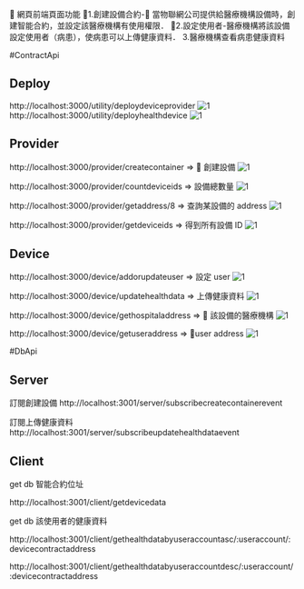  網頁前端頁面功能
1.創建設備合約- 當物聯網公司提供給醫療機構設備時，創建智能合約，並設定該醫療機構有使用權限．
2.設定使用者-醫療機構將該設備設定使用者（病患），使病患可以上傳健康資料． 3.醫療機構查看病患健康資料

#ContractApi

## Deploy

http://localhost:3000/utility/deploydeviceprovider
![1](deploydeviceprovider.png)
http://localhost:3000/utility/deployhealthdevice
![1](deployhealthdevice.png)

## Provider

http://localhost:3000/provider/createcontainer =>  創建設備
![1](createcontainer.png)

http://localhost:3000/provider/countdeviceids => 設備總數量
![1](countdeviceids.png)

http://localhost:3000/provider/getaddress/8 => 查詢某設備的 address
![1](getaddress.png)

http://localhost:3000/provider/getdeviceids => 得到所有設備 ID
![1](getdeviceids.png)

## Device

http://localhost:3000/device/addorupdateuser => 設定 user
![1](addorupdateuser.png)

http://localhost:3000/device/updatehealthdata => 上傳健康資料
![1](updatehealthdata.png)

http://localhost:3000/device/gethospitaladdress =>  該設備的醫療機構
![1](gethospitaladdress.png)

http://localhost:3000/device/getuseraddress => user address
![1](getUserAddress.png)

#DbApi

## Server

訂閱創建設備
http://localhost:3001/server/subscribecreatecontainerevent

訂閱上傳健康資料
http://localhost:3001/server/subscribeupdatehealthdataevent

## Client

get db 智能合約位址

http://localhost:3001/client/getdevicedata

get db 該使用者的健康資料

http://localhost:3001/client/gethealthdatabyuseraccountasc/:useraccount/:devicecontractaddress

http://localhost:3001/client/gethealthdatabyuseraccountdesc/:useraccount/:devicecontractaddress
